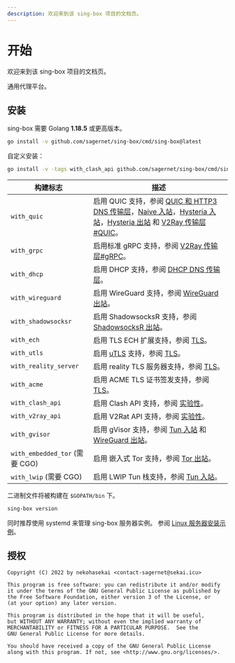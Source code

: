 ```yaml
---
description: 欢迎来到该 sing-box 项目的文档页。
---
```


# 开始

欢迎来到该 sing-box 项目的文档页。

通用代理平台。

## 安装

sing-box 需要 Golang **1.18.5** 或更高版本。

```bash
go install -v github.com/sagernet/sing-box/cmd/sing-box@latest
```

自定义安装：

```bash
go install -v -tags with_clash_api github.com/sagernet/sing-box/cmd/sing-box@latest
```

| 构建标志                         | 描述                                                                                                                                                                                                                                                                           |
|------------------------------|------------------------------------------------------------------------------------------------------------------------------------------------------------------------------------------------------------------------------------------------------------------------------|
| `with_quic`                  | 启用 QUIC 支持，参阅 [QUIC 和 HTTP3 DNS 传输层](./configuration/dns/server)，[Naive 入站](./configuration/inbound/naive)，[Hysteria 入站](./configuration/inbound/hysteria)，[Hysteria 出站](./configuration/outbound/hysteria) 和 [V2Ray 传输层#QUIC](./configuration/shared/v2ray-transport#quic)。 |
| `with_grpc`                  | 启用标准 gRPC 支持，参阅 [V2Ray 传输层#gRPC](./configuration/shared/v2ray-transport#grpc)。                                                                                                                                                                                               |
| `with_dhcp`                  | 启用 DHCP 支持，参阅 [DHCP DNS 传输层](./configuration/dns/server)。                                                                                                                                                                                                                    |
| `with_wireguard`             | 启用 WireGuard 支持，参阅 [WireGuard 出站](./configuration/outbound/wireguard)。                                                                                                                                                                                                       |
| `with_shadowsocksr`          | 启用 ShadowsocksR 支持，参阅 [ShadowsocksR 出站](./configuration/outbound/shadowsocksr)。                                                                                                                                                                                              |
| `with_ech`                   | 启用 TLS ECH 扩展支持，参阅 [TLS](./configuration/shared/tls#ech)。                                                                                                                                                                                                                    |
| `with_utls`                  | 启用 [uTLS](https://github.com/refraction-networking/utls) 支持，参阅 [TLS](./configuration/shared/tls#utls)。                                                                                                                                                                       |
| `with_reality_server`        | 启用 reality TLS 服务器支持，参阅 [TLS](./configuration/shared/tls)。                                                                                                                                                                                                                   |
| `with_acme`                  | 启用 ACME TLS 证书签发支持，参阅 [TLS](./configuration/shared/tls)。                                                                                                                                                                                                                     |
| `with_clash_api`             | 启用 Clash API 支持，参阅 [实验性](./configuration/experimental#clash-api-fields)。                                                                                                                                                                                                     |
| `with_v2ray_api`             | 启用 V2Rat API 支持，参阅 [实验性](./configuration/experimental#v2ray-api-fields)。                                                                                                                                                                                                     |
| `with_gvisor`                | 启用 gVisor 支持，参阅 [Tun 入站](./configuration/inbound/tun#stack) 和 [WireGuard 出站](./configuration/outbound/wireguard#system_interface)。                                                                                                                                           |
| `with_embedded_tor` (需要 CGO) | 启用 嵌入式 Tor 支持，参阅 [Tor 出站](./configuration/outbound/tor)。                                                                                                                                                                                                                     |
| `with_lwip` (需要 CGO)         | 启用 LWIP Tun 栈支持，参阅 [Tun 入站](./configuration/inbound/tun#stack)。                                                                                                                                                                                                              |

二进制文件将被构建在 `$GOPATH/bin` 下。

```bash
sing-box version
```

同时推荐使用 systemd 来管理 sing-box 服务器实例。
参阅 [Linux 服务器安装示例](./examples/linux-server-installation)。

## 授权

```
Copyright (C) 2022 by nekohasekai <contact-sagernet@sekai.icu>

This program is free software: you can redistribute it and/or modify
it under the terms of the GNU General Public License as published by
the Free Software Foundation, either version 3 of the License, or
(at your option) any later version.

This program is distributed in the hope that it will be useful,
but WITHOUT ANY WARRANTY; without even the implied warranty of
MERCHANTABILITY or FITNESS FOR A PARTICULAR PURPOSE.  See the
GNU General Public License for more details.

You should have received a copy of the GNU General Public License
along with this program. If not, see <http://www.gnu.org/licenses/>.
```
